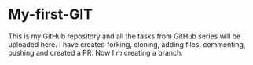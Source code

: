 # My-first-GIT
This is my GitHub repository and all the tasks from GitHub series will be uploaded here.
I have created forking, cloning, adding files, commenting, pushing and created a PR.
Now I'm creating a branch.
